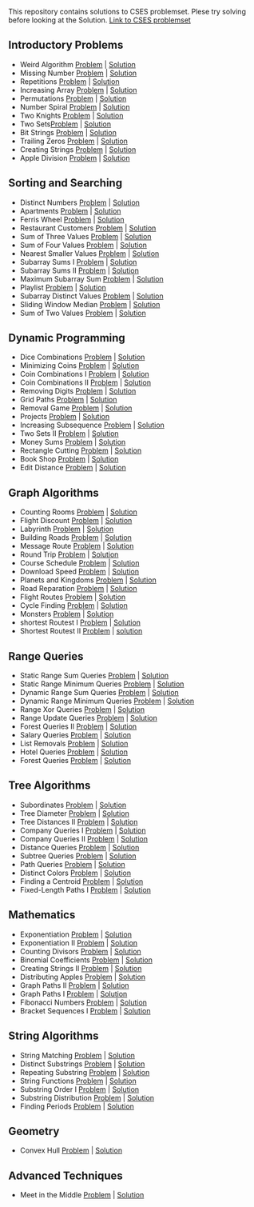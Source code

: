 This repository contains solutions to CSES problemset. Plese try solving before looking at the Solution.
[Link to CSES problemset](https://cses.fi/problemset/)

## Introductory Problems

- Weird Algorithm [Problem](https://cses.fi/problemset/task/1068) | [Solution](https://github.com/saikumar1752/CSES-Problem-Set/blob/main/Introductory%20Problems/Weird_Algorithm.cpp)
- Missing Number [Problem](https://cses.fi/problemset/task/1083) | [Solution](https://github.com/saikumar1752/CSES-Problem-Set/blob/main/Introductory%20Problems/Missing_Number.cpp)
- Repetitions [Problem](https://cses.fi/problemset/task/1069) | [Solution](https://github.com/saikumar1752/CSES-Problem-Set/blob/main/Introductory%20Problems/Repetitions.cpp)
- Increasing Array [Problem](https://cses.fi/problemset/task/1094) | [Solution](https://github.com/saikumar1752/CSES-Problem-Set/blob/main/Introductory%20Problems/Increasing_Array.cpp)
- Permutations [Problem](https://cses.fi/problemset/task/1070) | [Solution](https://github.com/saikumar1752/CSES-Problem-Set/blob/main/Introductory%20Problems/Permutations.cpp)
- Number Spiral [Problem](https://cses.fi/problemset/task/1071) | [Solution](https://github.com/saikumar1752/CSES-Problem-Set/blob/main/Introductory%20Problems/Number_Spiral.cpp)
- Two Knights [Problem](https://cses.fi/problemset/task/1072) | [Solution](https://github.com/saikumar1752/CSES-Problem-Set/blob/main/Introductory%20Problems/Two_Knights.cpp)
- Two Sets[Problem](https://cses.fi/problemset/task/1092) | [Solution](https://github.com/saikumar1752/CSES-Problem-Set/blob/main/Introductory%20Problems/Two_Sets.cpp)
- Bit Strings [Problem](https://cses.fi/problemset/task/1617) | [Solution](https://github.com/saikumar1752/CSES-Problem-Set/blob/main/Introductory%20Problems/Bit_Strings.cpp)
- Trailing Zeros [Problem](https://cses.fi/problemset/task/1618) | [Solution](https://github.com/saikumar1752/CSES-Problem-Set/blob/main/Introductory%20Problems/Trailing_Zeros.cpp)
- Creating Strings [Problem](https://cses.fi/problemset/task/1622) | [Solution](https://github.com/saikumar1752/CSES-Problem-Set/blob/main/Introductory%20Problems/Creating_Strings.cpp)
- Apple Division [Problem](https://cses.fi/problemset/task/1622) | [Solution](https://github.com/saikumar1752/CSES-Problem-Set/blob/main/Introductory%20Problems/Apple_Division.cpp)

## Sorting and Searching

- Distinct Numbers [Problem](https://cses.fi/problemset/task/1621) | [Solution](https://github.com/saikumar1752/CSES-Problem-Set/blob/main/Sorting%20and%20Searching/Distinct_Numbers.cpp)
- Apartments [Problem](https://cses.fi/problemset/task/1084) | [Solution](https://github.com/saikumar1752/CSES-Problem-Set/blob/main/Sorting%20and%20Searching/Apartments.cpp)
- Ferris Wheel [Problem](https://cses.fi/problemset/task/1090) | [Solution](https://github.com/saikumar1752/CSES-Problem-Set/blob/main/Sorting%20and%20Searching/Ferris_Wheel.cpp)
- Restaurant Customers [Problem](https://cses.fi/problemset/task/1619) | [Solution](https://github.com/saikumar1752/CSES-Problem-Set/blob/main/Sorting%20and%20Searching/Restaurant_Customers.cpp)
- Sum of Three Values [Problem](https://cses.fi/problemset/task/1641) | [Solution](https://github.com/saikumar1752/CSES-Problem-Set/blob/main/Sorting%20and%20Searching/Sum_of_Three_Values.cpp)
- Sum of Four Values [Problem](https://cses.fi/problemset/task/1642) | [Solution](https://github.com/saikumar1752/CSES-Problem-Set/blob/main/Sorting%20and%20Searching/Sum_of_Four_Values.cpp)
- Nearest Smaller Values [Problem](https://cses.fi/problemset/task/1645) | [Solution](https://github.com/saikumar1752/CSES-Problem-Set/blob/main/Sorting%20and%20Searching/Nearest_Smaller_Values.cpp)
- Subarray Sums I [Problem](https://cses.fi/problemset/task/1660) | [Solution](https://github.com/saikumar1752/CSES-Problem-Set/blob/main/Sorting%20and%20Searching/Subarray_Sums_I.cpp)
- Subarray Sums II [Problem](https://cses.fi/problemset/task/1661) | [Solution](https://github.com/saikumar1752/CSES-Problem-Set/blob/main/Sorting%20and%20Searching/Subarray_Sums_II.cpp)
- Maximum Subarray Sum [Problem](https://cses.fi/problemset/task/1643/) | [Solution](https://github.com/saikumar1752/CSES-Problem-Set/blob/main/Sorting%20and%20Searching/Maximum_Subarray_Sum.cpp)
- Playlist [Problem](https://cses.fi/problemset/task/1141/) | [Solution](https://github.com/saikumar1752/CSES-Problem-Set/blob/main/Sorting%20and%20Searching/Playlist.cpp)
- Subarray Distinct Values [Problem](https://cses.fi/problemset/task/2428/) | [Solution](https://github.com/saikumar1752/CSES-Problem-Set/blob/main/Sorting%20and%20Searching/Subarray_Distinct_Values.cpp)
- Sliding Window Median [Problem](https://cses.fi/problemset/task/1076/) | [Solution](https://github.com/saikumar1752/CSES-Problem-Set/blob/main/Sorting%20and%20Searching/Sliding_Window_Median.cpp)
- Sum of Two Values [Problem](https://cses.fi/problemset/task/1640/) | [Solution](https://github.com/saikumar1752/CSES-Problem-Set/blob/main/Sorting%20and%20Searching/Sum_of_Two_Values.cpp)

## Dynamic Programming

- Dice Combinations [Problem](https://cses.fi/problemset/task/1633) | [Solution](https://github.com/saikumar1752/CSES-Problem-Set/blob/main/Dynamic%20Programming/Dice_Combinations.cpp)
- Minimizing Coins [Problem](https://cses.fi/problemset/task/1634/) | [Solution](https://github.com/saikumar1752/CSES-Problem-Set/blob/main/Dynamic%20Programming/Minimizing_Coins.cpp)
- Coin Combinations I [Problem](https://cses.fi/problemset/task/1635/) | [Solution](https://github.com/saikumar1752/CSES-Problem-Set/blob/main/Dynamic%20Programming/Coin_Combinations_I.cpp)
- Coin Combinations II [Problem](https://cses.fi/problemset/task/1636/) | [Solution](https://github.com/saikumar1752/CSES-Problem-Set/blob/main/Dynamic%20Programming/Coin_Combinations_II.cpp)
- Removing Digits [Problem](https://cses.fi/problemset/task/1637/) | [Solution](https://github.com/saikumar1752/CSES-Problem-Set/blob/main/Dynamic%20Programming/Removing_Digits.cpp)
- Grid Paths [Problem](https://cses.fi/problemset/task/1638/) | [Solution](https://github.com/saikumar1752/CSES-Problem-Set/blob/main/Dynamic%20Programming/Removal_Game.cpp)
- Removal Game [Problem](https://cses.fi/problemset/task/1097) | [Solution](https://github.com/saikumar1752/CSES-Problem-Set/blob/main/Dynamic%20Programming/Removal_Game.cpp)
- Projects [Problem](https://cses.fi/problemset/task/1140/) | [Solution](https://github.com/saikumar1752/CSES-Problem-Set/blob/main/Dynamic%20Programming/Projects.cpp)
- Increasing Subsequence [Problem](https://cses.fi/problemset/task/1145/) | [Solution](https://github.com/saikumar1752/CSES-Problem-Set/blob/main/Dynamic%20Programming/Increasing_Subsequence.cpp)
- Two Sets II [Problem](https://cses.fi/problemset/task/1093/) | [Solution](https://github.com/saikumar1752/CSES-Problem-Set/blob/main/Dynamic%20Programming/Two_Sets_II.cpp)
- Money Sums [Problem](https://cses.fi/problemset/task/1745/) | [Solution](https://github.com/saikumar1752/CSES-Problem-Set/blob/main/Dynamic%20Programming/Money_Sums.cpp)
- Rectangle Cutting [Problem](https://cses.fi/problemset/task/1744/) | [Solution](https://github.com/saikumar1752/CSES-Problem-Set/blob/main/Dynamic%20Programming/Rectangle_Cutting.cpp)
- Book Shop [Problem](https://github.com/saikumar1752/CSES-Problem-Set/blob/main/Dynamic%20Programming/Book_Shop.cpp) | [Solution](https://cses.fi/problemset/result/3461982/)
- Edit Distance [Problem](https://github.com/saikumar1752/CSES-Problem-Set/blob/main/Dynamic%20Programming/Edit_Distance.cpp) | [Solution](https://cses.fi/problemset/result/3461982/)

## Graph Algorithms

- Counting Rooms [Problem](https://cses.fi/problemset/task/1192) | [Solution](https://github.com/saikumar1752/CSES-Problem-Set/blob/main/Graph%20Algorithms/Counting_Rooms.cpp)
- Flight Discount [Problem](https://cses.fi/problemset/task/1195/) | [Solution](https://github.com/saikumar1752/CSES-Problem-Set/blob/main/Graph%20Algorithms/Flight_Discount.cpp)
- Labyrinth [Problem](https://cses.fi/problemset/task/1193) | [Solution](https://github.com/saikumar1752/CSES-Problem-Set/blob/main/Graph%20Algorithms/Labyrinth.cpp)
- Building Roads [Problem](https://cses.fi/problemset/task/1666) | [Solution](https://github.com/saikumar1752/CSES-Problem-Set/blob/main/Graph%20Algorithms/Building_Roads.cpp)
- Message Route [Problem](https://cses.fi/problemset/task/1667) | [Solution](https://github.com/saikumar1752/CSES-Problem-Set/blob/main/Graph%20Algorithms/Message_Route.cpp)
- Round Trip [Problem](https://cses.fi/problemset/task/1669) | [Solution](https://github.com/saikumar1752/CSES-Problem-Set/blob/main/Graph%20Algorithms/Round_Trip.cpp)
- Course Schedule [Problem](https://cses.fi/problemset/task/1679) | [Solution](https://github.com/saikumar1752/CSES-Problem-Set/blob/main/Graph%20Algorithms/Course_Schedule.cpp)
- Download Speed [Problem](https://cses.fi/problemset/task/1694/) | [Solution](https://github.com/saikumar1752/CSES-Problem-Set/blob/main/Graph%20Algorithms/Download_Speed.cpp)
- Planets and Kingdoms [Problem](https://cses.fi/problemset/task/1683/) | [Solution](https://github.com/saikumar1752/CSES-Problem-Set/blob/main/Graph%20Algorithms/Planets_and_Kingdoms.cpp)
- Road Reparation [Problem](https://cses.fi/problemset/task/1675/) | [Solution](https://github.com/saikumar1752/CSES-Problem-Set/blob/main/Graph%20Algorithms/Road_Reparation.cpp)
- Flight Routes [Problem](https://cses.fi/problemset/task/1196/) | [Solution](https://github.com/saikumar1752/CSES-Problem-Set/blob/main/Graph%20Algorithms/Flight_Routes.cpp)
- Cycle Finding [Problem](https://cses.fi/problemset/task/1197/) | [Solution](https://github.com/saikumar1752/CSES-Problem-Set/blob/main/Graph%20Algorithms/Cycle_Finding.cpp)
- Monsters [Problem](https://cses.fi/problemset/task/1194/) | [Solution](https://github.com/saikumar1752/CSES-Problem-Set/blob/main/Graph%20Algorithms/Monsters.cpp)
- shortest Routest I [Problem](https://cses.fi/problemset/task/1671/) | [Solution](https://github.com/saikumar1752/CSES-Problem-Set/blob/main/Graph%20Algorithms/Shortest_Routes_I.cpp)
- Shortest Routest II [Problem](https://cses.fi/problemset/task/1672/) | [solution](https://github.com/saikumar1752/CSES-Problem-Set/blob/main/Graph%20Algorithms/Shortest_Routes_II.cpp)

## Range Queries

- Static Range Sum Queries [Problem](https://cses.fi/problemset/task/1646) | [Solution](https://github.com/saikumar1752/CSES-Problem-Set/blob/main/Range%20Queries/Dynamic_Range_Minimum_Queries.cpp)
- Static Range Minimum Queries [Problem](https://cses.fi/problemset/task/1647/) | [Solution](https://github.com/saikumar1752/CSES-Problem-Set/blob/main/Range%20Queries/Static_Range_Minimum_Queries.cpp)
- Dynamic Range Sum Queries [Problem](https://cses.fi/problemset/task/1648/) | [Solution](https://github.com/saikumar1752/CSES-Problem-Set/blob/main/Range%20Queries/Dynamic_Range_Sum_Queries.cpp)
- Dynamic Range Minimum Queries [Problem](https://cses.fi/problemset/task/1649/) | [Solution](https://github.com/saikumar1752/CSES-Problem-Set/blob/main/Range%20Queries/Dynamic_Range_Minimum_Queries.cpp)
- Range Xor Queries [Problem](https://cses.fi/problemset/task/1650/) | [Solution](https://github.com/saikumar1752/CSES-Problem-Set/blob/main/Range%20Queries/Range_Xor_Queries.cpp)
- Range Update Queries [Problem](https://cses.fi/problemset/task/1651/) | [Solution](https://github.com/saikumar1752/CSES-Problem-Set/blob/main/Range%20Queries/Range_Update_Queries.cpp)
- Forest Queries II [Problem](https://cses.fi/problemset/task/1739/) | [Solution](https://github.com/saikumar1752/CSES-Problem-Set/blob/main/Range%20Queries/Forest_Queries_II.cpp)
- Salary Queries [Problem](https://cses.fi/problemset/task/1144/) | [Solution](https://github.com/saikumar1752/CSES-Problem-Set/blob/main/Range%20Queries/Salary_Queries.cpp)
- List Removals [Problem](https://cses.fi/problemset/task/1749/) | [Solution](https://github.com/saikumar1752/CSES-Problem-Set/blob/main/Range%20Queries/List_Removals.cpp)
- Hotel Queries [Problem](https://cses.fi/problemset/task/1143/) | [Solution](https://github.com/saikumar1752/CSES-Problem-Set/blob/main/Range%20Queries/Hotel_Queries.cpp)
- Forest Queries [Problem](https://cses.fi/problemset/task/1652/) | [Solution](https://github.com/saikumar1752/CSES-Problem-Set/blob/main/Range%20Queries/Forest_Queries.cpp)

## Tree Algorithms

- Subordinates [Problem](https://cses.fi/problemset/task/1674) | [Solution](https://github.com/saikumar1752/CSES-Problem-Set/blob/main/Tree%20Algorithms/Subordinates.cpp)
- Tree Diameter [Problem](https://cses.fi/problemset/task/1131/) | [Solution](https://github.com/saikumar1752/CSES-Problem-Set/blob/main/Tree%20Algorithms/Company_Queries_I.cpp)
- Tree Distances II [Problem](https://cses.fi/problemset/task/1133/) | [Solution](https://github.com/saikumar1752/CSES-Problem-Set/blob/main/Tree%20Algorithms/Tree_Distances_II.cpp)
- Company Queries I [Problem](https://cses.fi/problemset/task/1687/) | [Solution](https://github.com/saikumar1752/CSES-Problem-Set/blob/main/Tree%20Algorithms/Company_Queries_I.cpp)
- Company Queries II [Problem](https://cses.fi/problemset/task/1688/) | [Solution](https://github.com/saikumar1752/CSES-Problem-Set/blob/main/Tree%20Algorithms/Company_Queries_II.cpp)
- Distance Queries [Problem](https://cses.fi/problemset/task/1135/) | [Solution](https://github.com/saikumar1752/CSES-Problem-Set/blob/main/Tree%20Algorithms/Distance_Queries.cpp)
- Subtree Queries [Problem](https://cses.fi/problemset/task/1137/) | [Solution](https://github.com/saikumar1752/CSES-Problem-Set/blob/main/Tree%20Algorithms/Subtree_Queries.cpp)
- Path Queries [Problem](https://cses.fi/problemset/task/1138/) | [Solution](https://github.com/saikumar1752/CSES-Problem-Set/blob/main/Tree%20Algorithms/Path_Queries.cpp)
- Distinct Colors [Problem](https://cses.fi/problemset/task/1139/) | [Solution](https://github.com/saikumar1752/CSES-Problem-Set/blob/main/Tree%20Algorithms/Distinct_Colors.cpp)
- Finding a Centroid [Problem](https://cses.fi/problemset/task/2079/) | [Solution](https://github.com/saikumar1752/CSES-Problem-Set/blob/main/Tree%20Algorithms/Finding_a_Centroid.cpp)
- Fixed-Length Paths I [Problem](https://cses.fi/problemset/task/2080/) | [Solution](https://github.com/saikumar1752/CSES-Problem-Set/blob/main/Tree%20Algorithms/Fixed-Length_Paths%20I.cpp)

## Mathematics

- Exponentiation [Problem](https://cses.fi/problemset/task/1095) | [Solution](https://github.com/saikumar1752/CSES-Problem-Set/blob/main/Mathematics/Exponentiation.cpp)
- Exponentiation II [Problem](https://cses.fi/problemset/task/1712/) | [Solution](https://github.com/saikumar1752/CSES-Problem-Set/blob/main/Mathematics/Exponentiation_II.cpp)
- Counting Divisors [Problem](https://cses.fi/problemset/task/1713/) | [Solution](https://github.com/saikumar1752/CSES-Problem-Set/blob/main/Mathematics/Counting_Divisors.cpp)
- Binomial Coefficients [Problem](https://cses.fi/problemset/task/1079/) | [Solution](https://github.com/saikumar1752/CSES-Problem-Set/blob/main/Mathematics/Binomial_Coefficients.cpp)
- Creating Strings II [Problem](https://cses.fi/problemset/task/1715/) | [Solution](https://github.com/saikumar1752/CSES-Problem-Set/blob/main/Mathematics/Creating_Strings_II.cpp)
- Distributing Apples [Problem](https://cses.fi/problemset/task/1716) | [Solution](https://github.com/saikumar1752/CSES-Problem-Set/blob/main/Mathematics/Distributing_Apples.cpp)
- Graph Paths II [Problem](https://cses.fi/problemset/task/1724/) | [Solution](https://github.com/saikumar1752/CSES-Problem-Set/blob/main/Mathematics/Graph_Paths_II.cpp)
- Graph Paths I [Problem](https://cses.fi/problemset/task/1723/) | [Solution](https://github.com/saikumar1752/CSES-Problem-Set/blob/main/Mathematics/Graph_Paths_I.cpp)
- Fibonacci Numbers [Problem](https://cses.fi/problemset/task/1722/) | [Solution](https://github.com/saikumar1752/CSES-Problem-Set/blob/main/Mathematics/Fibonacci_Numbers.py)
- Bracket Sequences I [Problem](https://cses.fi/problemset/task/2064/) | [Solution](https://github.com/saikumar1752/CSES-Problem-Set/blob/main/Mathematics/Bracket_Sequences_I.cpp)

## String Algorithms

- String Matching [Problem](https://cses.fi/problemset/task/1753) | [Solution](https://github.com/saikumar1752/CSES-Problem-Set/blob/main/String%20Algorithms/String_Matching.cpp)
- Distinct Substrings [Problem](https://cses.fi/problemset/task/2105/) | [Solution](https://github.com/saikumar1752/CSES-Problem-Set/blob/main/String%20Algorithms/Distinct_Substrings.cpp)
- Repeating Substring [Problem](https://cses.fi/problemset/task/2106/) | [Solution](https://github.com/saikumar1752/CSES-Problem-Set/blob/main/String%20Algorithms/Repeating_Substring.cpp)
- String Functions [Problem](https://cses.fi/problemset/task/2107/) | [Solution](https://github.com/saikumar1752/CSES-Problem-Set/blob/main/String%20Algorithms/String_Functions.cpp)
- Substring Order I [Problem](https://cses.fi/problemset/task/2108/) | [Solution](https://github.com/saikumar1752/CSES-Problem-Set/blob/main/String%20Algorithms/Substring_Order_I.cpp)
- Substring Distribution [Problem](https://cses.fi/problemset/task/2110/) | [Solution](https://github.com/saikumar1752/CSES-Problem-Set/blob/main/String%20Algorithms/Substring_Distribution.cpp)
- Finding Periods [Problem](https://cses.fi/problemset/task/1733/) | [Solution](https://github.com/saikumar1752/CSES-Problem-Set/blob/main/String%20Algorithms/Finding_Periods.cpp)

## Geometry

- Convex Hull [Problem](https://cses.fi/problemset/task/2195) | [Solution](https://github.com/saikumar1752/CSES-Problem-Set/blob/main/Geometry/Convex_Hull.cpp)

## Advanced Techniques

- Meet in the Middle [Problem](https://cses.fi/problemset/task/1628) | [Solution](https://github.com/saikumar1752/CSES-Problem-Set/blob/main/Advanced%20Techniques/Meet_in_the_Middle.cpp)
